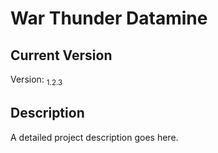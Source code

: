 # War Thunder Datamine

## Current Version
Version: <sub>1.2.3</sub>

## Description
A detailed project description goes here.
